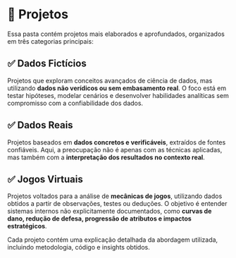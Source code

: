 # 📂 Projetos  

Essa pasta contém projetos mais elaborados e aprofundados, organizados em três categorias principais:  

## ✅ Dados Fictícios  
Projetos que exploram conceitos avançados de ciência de dados, mas utilizando **dados não verídicos ou sem embasamento real**. O foco está em testar hipóteses, modelar cenários e desenvolver habilidades analíticas sem compromisso com a confiabilidade dos dados.  

## ✅ Dados Reais  
Projetos baseados em **dados concretos e verificáveis**, extraídos de fontes confiáveis. Aqui, a preocupação não é apenas com as técnicas aplicadas, mas também com a **interpretação dos resultados no contexto real**.  

## ✅ Jogos Virtuais  
Projetos voltados para a análise de **mecânicas de jogos**, utilizando dados obtidos a partir de observações, testes ou deduções. O objetivo é entender sistemas internos não explicitamente documentados, como **curvas de dano, redução de defesa, progressão de atributos e impactos estratégicos**.  

Cada projeto contém uma explicação detalhada da abordagem utilizada, incluindo metodologia, código e insights obtidos.  
